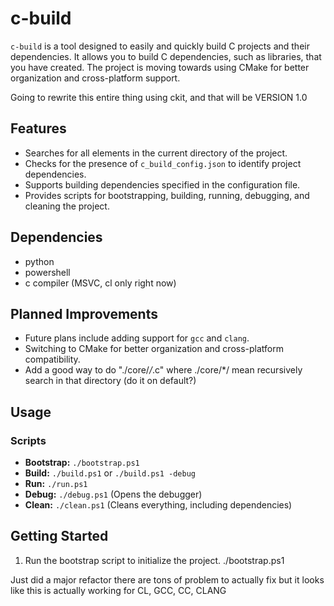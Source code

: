 # c-build

`c-build` is a tool designed to easily and quickly build C projects and their dependencies. 
It allows you to build C dependencies, such as libraries, that you have created.
The project is moving towards using CMake for better organization and cross-platform support.

Going to rewrite this entire thing using ckit, and that will be VERSION 1.0 

## Features
- Searches for all elements in the current directory of the project.
- Checks for the presence of `c_build_config.json` to identify project dependencies.
- Supports building dependencies specified in the configuration file.
- Provides scripts for bootstrapping, building, running, debugging, and cleaning the project.

## Dependencies
- python
- powershell
- c compiler (MSVC, cl only right now)

## Planned Improvements
- Future plans include adding support for `gcc` and `clang`.
- Switching to CMake for better organization and cross-platform compatibility.
- Add a good way to do "./core/*/*.c" where ./core/*/ mean recursively search in that directory (do it on default?)

## Usage
### Scripts
- **Bootstrap:** `./bootstrap.ps1`
- **Build:** `./build.ps1` or `./build.ps1 -debug`
- **Run:** `./run.ps1`
- **Debug:** `./debug.ps1` (Opens the debugger)
- **Clean:** `./clean.ps1` (Cleans everything, including dependencies)

## Getting Started
1. Run the bootstrap script to initialize the project.
   ./bootstrap.ps1


Just did a major refactor there are tons of problem to actually fix but it looks like this is actually working for
CL, GCC, CC, CLANG